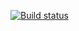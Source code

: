 [![Build status](https://ci.appveyor.com/api/projects/status/kjau39u41dwjppy6/branch/main?svg=true)](https://ci.appveyor.com/project/MariiaNS/postman-echo/branch/main)
